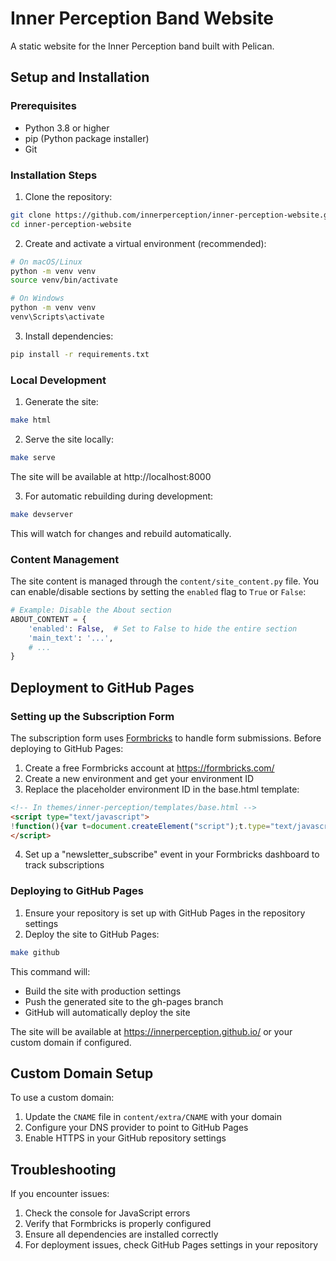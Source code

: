 # Inner Perception Band Website

A static website for the Inner Perception band built with Pelican.

## Setup and Installation

### Prerequisites
- Python 3.8 or higher
- pip (Python package installer)
- Git

### Installation Steps

1. Clone the repository:
```bash
git clone https://github.com/innerperception/inner-perception-website.git
cd inner-perception-website
```

2. Create and activate a virtual environment (recommended):
```bash
# On macOS/Linux
python -m venv venv
source venv/bin/activate

# On Windows
python -m venv venv
venv\Scripts\activate
```

3. Install dependencies:
```bash
pip install -r requirements.txt
```

### Local Development

1. Generate the site:
```bash
make html
```

2. Serve the site locally:
```bash
make serve
```
The site will be available at http://localhost:8000

3. For automatic rebuilding during development:
```bash
make devserver
```
This will watch for changes and rebuild automatically.

### Content Management

The site content is managed through the `content/site_content.py` file. You can enable/disable sections by setting the `enabled` flag to `True` or `False`:

```python
# Example: Disable the About section
ABOUT_CONTENT = {
    'enabled': False,  # Set to False to hide the entire section
    'main_text': '...',
    # ...
}
```

## Deployment to GitHub Pages

### Setting up the Subscription Form

The subscription form uses [Formbricks](https://formbricks.com/) to handle form submissions. Before deploying to GitHub Pages:

1. Create a free Formbricks account at https://formbricks.com/
2. Create a new environment and get your environment ID
3. Replace the placeholder environment ID in the base.html template:

```html
<!-- In themes/inner-perception/templates/base.html -->
<script type="text/javascript">
!function(){var t=document.createElement("script");t.type="text/javascript",t.async=!0,t.src="https://app.formbricks.com/js/formbricks.umd.cjs",t.onload=function(){window.formbricks?window.formbricks.setup({environmentId:"cmaabucu6ffwtyc015rfkc5ic",appUrl:"https://app.formbricks.com"}):console.error("Formbricks library failed to load properly. The formbricks object is not available.");};var e=document.getElementsByTagName("script")[0];e.parentNode.insertBefore(t,e)}();
</script>
```

4. Set up a "newsletter_subscribe" event in your Formbricks dashboard to track subscriptions

### Deploying to GitHub Pages

1. Ensure your repository is set up with GitHub Pages in the repository settings
2. Deploy the site to GitHub Pages:

```bash
make github
```

This command will:
- Build the site with production settings
- Push the generated site to the gh-pages branch
- GitHub will automatically deploy the site

The site will be available at https://innerperception.github.io/ or your custom domain if configured.

## Custom Domain Setup

To use a custom domain:

1. Update the `CNAME` file in `content/extra/CNAME` with your domain
2. Configure your DNS provider to point to GitHub Pages
3. Enable HTTPS in your GitHub repository settings

## Troubleshooting

If you encounter issues:

1. Check the console for JavaScript errors
2. Verify that Formbricks is properly configured
3. Ensure all dependencies are installed correctly
4. For deployment issues, check GitHub Pages settings in your repository

